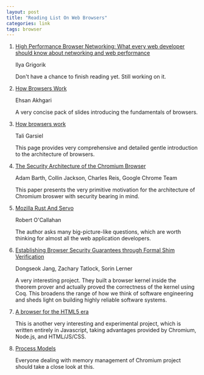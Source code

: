 ```yaml
---
layout: post
title: "Reading List On Web Browsers"
categories: link
tags: browser
---
```


1. [High Performance Browser Networking: What every web developer should know about networking and web performance](http://astore.amazon.com/possiboutpos-20/detail/1449344763)

   Ilya Grigorik

   Don't have a chance to finish reading yet. Still working on it.

1. [How Browsers Work](http://ehsan.github.io/how-browsers-work/#1)

   Ehsan Akhgari

   A very concise pack of slides introducing the fundamentals of browsers.

1. [How browsers work](http://taligarsiel.com/Projects/howbrowserswork1.htm)

   Tali Garsiel

   This page provides very comprehensive and detailed gentle introduction to the architecture of browsers.

1. [The Security Architecture of the Chromium Browser](http://seclab.stanford.edu/websec/chromium/chromium-security-architecture.pdf)

   Adam Barth, Collin Jackson, Charles Reis, Google Chrome Team

   This paper presents the very primitive motivation for the architecture of Chromium broswer with security bearing in mind.

1. [Mozilla Rust And Servo](http://people.mozilla.org/~roc/Samsung/MozillaRustAndServo.pdf)

   Robert O'Callahan

   The author asks many big-picture-like questions, which are worth thinking for almost all the web application developers.

1. [Establishing Browser Security Guarantees through Formal Shim Verification](http://goto.ucsd.edu/quark/usenix12.pdf)

   Dongseok Jang, Zachary Tatlock, Sorin Lerner

   A very interesting project. They built a browser kernel inside the theorem prover and actually proved the correctness of the kernel using Coq. This broadens the range of how we think of software engineering and sheds light on building highly reliable software systems.

1. [A browser for the HTML5 era](http://breach.cc/)

   This is another very interesting and experimental project, which is written entirely in Javascript, taking advantages provided by Chromium, Node.js, and HTML/JS/CSS.

1. [Process Models](http://dev.chromium.org/developers/design-documents/process-models)

   Everyone dealing with memory management of Chromium project should take a close look at this.